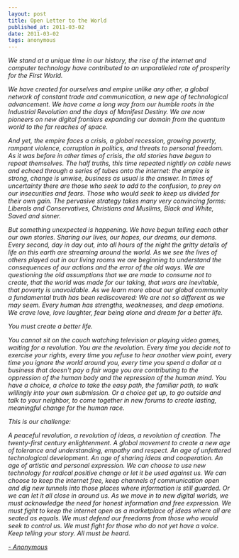 ```yaml
---
layout: post
title: Open Letter to the World
published_at: 2011-03-02
date: 2011-03-02
tags: anonymous
---
```


_We  stand at a unique time in our history, the rise of the internet and  computer technology have contributed to an unparalleled rate of  prosperity for the First World._

_We  have created for ourselves and empire unlike any other, a global  network of constant trade and communication, a new age of technological  advancement. We have come a long way from our humble roots in the  Industrial Revolution and the days of Manifest Destiny. We are now  pioneers on new digital frontiers expanding our domain from the quantum  world to the far reaches of space._

_And  yet, the empire faces a crisis, a global recession, growing poverty,  rampant violence, corruption in politics, and threats to personal  freedom. As it was before in other times of crisis, the old stories have  begun to repeat themselves. The half truths, this time repeated nightly  on cable news and echoed through a series of tubes onto the internet:  the empire is strong, change is unwise, business as usual is the answer.  In times of uncertainty there are those who seek to add to the  confusion, to prey on our insecurities and fears. Those who would seek  to keep us divided for their own gain. The pervasive strategy takes many  very convincing forms: Liberals and Conservatives, Christians and  Muslims, Black and White, Saved and sinner._

_But  something unexpected is happening. We have begun telling each other our  own stories. Sharing our lives, our hopes, our dreams, our demons.  Every second, day in day out, into all hours of the night the gritty  details of life on this earth are streaming around the world. As we see  the lives of others played out in our living rooms we are beginning to  understand the consequences of our actions and the error of the old  ways. We are questioning the old assumptions that we are made to consume  not to create, that the world was made for our taking, that wars are  inevitable, that poverty is unavoidable. As we learn more about our  global community a fundamental truth has been rediscovered: We are not  so different as we may seem. Every human has strengths, weaknesses, and  deep emotions. We crave love, love laughter, fear being alone and dream  for a better life._

_You must create a better life._

_You  cannot sit on the couch watching television or playing video games,  waiting for a revolution. You are the revolution. Every time you decide  not to exercise your rights, every time you refuse to hear another view  point, every time you ignore the world around you, every time you spend a  dollar at a business that doesn't pay a fair wage you are contributing  to the oppression of the human body and the repression of the human  mind. You have a choice, a choice to take the easy path, the familiar  path, to walk willingly into your own submission. Or a choice get up, to  go outside and talk to your neighbor, to come together in new forums to  create lasting, meaningful change for the human race._

_This is our challenge:_

_A  peaceful revolution, a revolution of ideas, a revolution of creation.  The twenty-first century enlightenment. A global movement to create a  new age of tolerance and understanding, empathy and respect. An age of  unfettered technological development. An age of sharing ideas and  cooperation. An age of artistic and personal expression. We can choose  to use new technology for radical positive change or let it be used  against us. We can choose to keep the internet free, keep channels of  communication open and dig new tunnels into those places where  information is still guarded. Or we can let it all close in around us.  As we move in to new digital worlds, we must acknowledge the need for  honest information and free expression. We must fight to keep the  internet open as a marketplace of ideas where all are seated as equals.  We must defend our freedoms from those who would seek to control us. We  must fight for those who do not yet have a voice. Keep telling your  story.  All must be heard._

[_- Anonymous_](http://www.anonnews.org/?p=press&a=item&i=619)